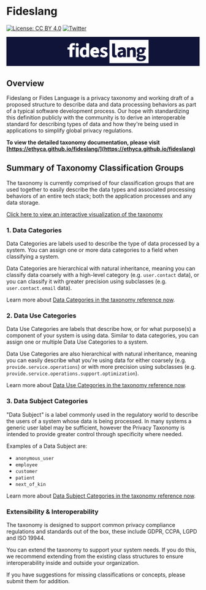 # Fideslang

[![License: CC BY 4.0](https://img.shields.io/badge/License-CC%20BY%204.0-lightgrey.svg)](https://creativecommons.org/licenses/by/4.0/) [![Twitter](https://img.shields.io/twitter/follow/ethyca?style=social)](https://twitter.com/ethyca)

![Fideslang banner](mkdocs/docs/img/fideslang.png "Fideslang banner")

## Overview

Fideslang or Fides Language is a privacy taxonomy and working draft of a proposed structure to describe data and data processing behaviors as part of a typical software development process. Our hope with standardizing this definition publicly with the community is to derive an interoperable standard for describing types of data and how they're being used in applications to simplify global privacy regulations.

**To view the detailed taxonomy documentation, please visit [https://ethyca.github.io/fideslang/](https://ethyca.github.io/fideslang)**

## Summary of Taxonomy Classification Groups

The taxonomy is currently comprised of four classification groups that are used together to easily describe the data types and associated processing behaviors of an entire tech stack; both the application processes and any data storage.

[Click here to view an interactive visualization of the taxonomy](https://ethyca.github.io/fideslang/explorer/)

### 1. Data Categories

Data Categories are labels used to describe the type of data processed by a system. You can assign one or more data categories to a field when classifying a system.

Data Categories are hierarchical with natural inheritance, meaning you can classify data coarsely with a high-level category (e.g. `user.contact` data), or you can classify it with greater precision using subclasses (e.g. `user.contact.email` data).

Learn more about [Data Categories in the taxonomy reference now](https://ethyca.github.io/fideslang/taxonomy/data_categories/).

### 2. Data Use Categories

Data Use Categories are labels that describe how, or for what purpose(s) a component of your system is using data. Similar to data categories, you can assign one or multiple Data Use Categories to a system.

Data Use Categories are also hierarchical with natural inheritance, meaning you can easily describe what you're using data for either coarsely (e.g. `provide.service.operations`) or with more precision using subclasses (e.g. `provide.service.operations.support.optimization`).

Learn more about [Data Use Categories in the taxonomy reference now](https://ethyca.github.io/fideslang/data_uses/).

### 3. Data Subject Categories

"Data Subject" is a label commonly used in the regulatory world to describe the users of a system whose data is being processed. In many systems a generic user label may be sufficient, however the Privacy Taxonomy is intended to provide greater control through specificity where needed.

Examples of a Data Subject are:

- `anonymous_user`
- `employee`
- `customer`
- `patient`
- `next_of_kin`

Learn more about [Data Subject Categories in the taxonomy reference now](https://ethyca.github.io/fideslang/taxonomy/data_subjects/).

### Extensibility & Interoperability

The taxonomy is designed to support common privacy compliance regulations and standards out of the box, these include GDPR, CCPA, LGPD and ISO 19944.

You can extend the taxonomy to support your system needs. If you do this, we recommend extending from the existing class structures to ensure interoperability inside and outside your organization.

If you have suggestions for missing classifications or concepts, please submit them for addition.
